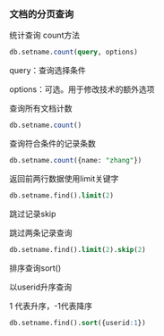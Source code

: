 ### 文档的分页查询

统计查询 count方法

```sql
db.setname.count(query, options)
```

query：查询选择条件

options：可选。用于修改技术的额外选项

查询所有文档计数

```sql
db.setname.count()
```

查询符合条件的记录条数

```sql
db.setname.count({name: "zhang"})
```

返回前两行数据使用limit关键字

```sql
db.setname.find().limit(2)
```

跳过记录skip

跳过两条记录查询

```sql
db.setname.find().limit(2).skip(2)
```

排序查询sort()

以userid升序查询

1 代表升序，-1代表降序

```sql
db.setname.find().sort({userid:1})
```


